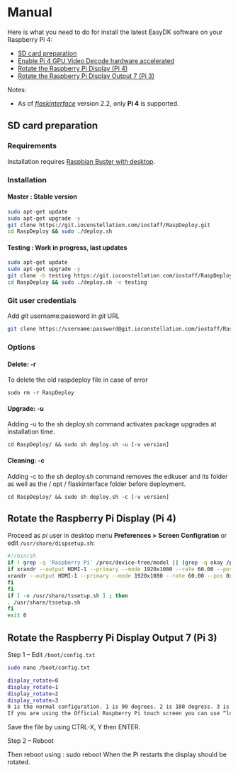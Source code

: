 # Manual

Here is what you need to do for install the latest EasyDK software on your Raspberry Pi 4:

* [SD card preparation](#sd-card-preparation)
* [Enable Pi 4 GPU Video Decode hardware accelerated](docs/CHROMIUM_GPU.md)
* [Rotate the Raspberry Pi Display (Pi 4)](#rotate-the-raspberry-pi-display-pi-4)
* [Rotate the Raspberry Pi Display Output 7 (Pi 3)](#rotate-the-raspberry-pi-display-output-7-pi-3)


Notes:
* As of *[flaskinterface](https://git.ioconstellation.com/iostaff/flaskinterface)* version 2.2, only **Pi 4** is supported.

 
## SD card preparation

### Requirements

Installation requires [Raspbian Buster with desktop](https://www.raspberrypi.org/downloads/raspbian/).

### Installation

#### Master : Stable version

```bash
sudo apt-get update
sudo apt-get upgrade -y
git clone https://git.ioconstellation.com/iostaff/RaspDeploy.git
cd RaspDeploy && sudo ./deploy.sh
```
 
#### Testing : Work in progress, last updates

```bash
sudo apt-get update
sudo apt-get upgrade -y
git clone -b testing https://git.ioconstellation.com/iostaff/RaspDeploy.git
cd RaspDeploy && sudo ./deploy.sh -v testing
```

### Git user credentials
Add *git* username:password in *git* URL
```bash
git clone https://username:password@git.ioconstellation.com/iostaff/RaspDeploy.git
```

### Options

#### Delete: -r
To delete the old raspdeploy file in case of error

`sudo rm -r RaspDeploy`

#### Upgrade: -u
Adding -u to the sh deploy.sh command activates package upgrades at installation time.

`cd RaspDeploy/ && sudo sh deploy.sh -u [-v version]`

#### Cleaning: -c
Adding -c to the sh deploy.sh command removes the edkuser and its folder as well as the / opt / flaskinterface folder before deployment.

`cd RaspDeploy/ && sudo sh deploy.sh -c [-v version]`

## Rotate the Raspberry Pi Display (Pi 4)

Proceed as *pi* user in desktop menu **Preferences > Screen Configration** or edit `/usr/share/dispsetup.sh`:

```bash
#!/bin/sh
if ! grep -q 'Raspberry Pi' /proc/device-tree/model || (grep -q okay /proc/device-tree/soc/v3d@7ec00000/status 2> /dev/null || grep -q okay /proc/device-tree/soc/firmwarekms@7e600000/status 2> /dev/null || grep -q okay /proc/device-tree/v3dbus/v3d@7ec04000/status 2> /dev/null) ; then
if xrandr --output HDMI-1 --primary --mode 1920x1080 --rate 60.00 --pos 0x0 --rotate right --dryrun ; then
xrandr --output HDMI-1 --primary --mode 1920x1080 --rate 60.00 --pos 0x0 --rotate right
fi
fi
if [ -e /usr/share/tssetup.sh ] ; then
. /usr/share/tssetup.sh
fi
exit 0

```


## Rotate the Raspberry Pi Display Output 7 (Pi 3)

Step 1 – Edit `/boot/config.txt`

```bash
sudo nano /boot/config.txt

display_rotate=0
display_rotate=1
display_rotate=2
display_rotate=3
0 is the normal configuration. 1 is 90 degrees. 2 is 180 degress. 3 is 270 degrees.
If you are using the Official Raspberry Pi touch screen you can use “lcd_rotate” rather than “display_rotate”.
```


Save the file by using CTRL-X, Y then ENTER.

Step 2 – Reboot

Then reboot using : sudo reboot When the Pi restarts the display should be rotated.
